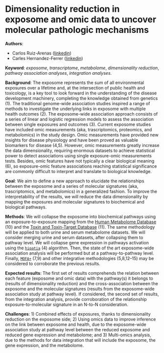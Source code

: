 
# Dimensionality reduction in exposome and omic data to uncover molecular pathologic mechanisms 

__Authors__:
 * Carlos Ruiz-Arenas ([linkedin](https://es.linkedin.com/in/cruizarenas))
 * Carles Hernandez-Ferrer ([linkedin](https://es.linkedin.com/in/carleshf))

__Keyword__: _exposome_, _transcriptome_, _metabolome_, _dimensionality reduction_, _pathway association analyses_, _integration analyses_. 

__Background__: The exposome represents the sum of all environmental exposures over a lifetime and, at the intersection of public health and toxicology, is a key tool to look forward in the understanding of the disease development machinery, completing the knowledge obtained from genetics (1). The traditional genome-wide association studies inspired a range of methods to investigate the underlying links in exposome with multiple health outcomes (2). The exposome-wide association approach consists of a series of linear and logistic regression models to assess the association between single exposures and outcomes (3). Current exposome studies have included omic measurements (aka, trascriptomics, proteomics, and metabolomics) in the study design. Omic measurements have provided new insights for disease physiology and have been proved as valuable biomarkers for disease (4,5). However, omic measurements greatly increase the data dimensionality, requiring enormous datasets to achieve statistical power to detect associations using single exposure-omic measurements tests. Besides, omic features have not typically a clear biological meaning (6), so exposure-omic feature associations reaching statistical significance are commonly difficult to interpret and translate to biological knowledge. 

__Goal__: We aim to define a new approach to elucidate the relationships between the exposome and a series of molecular signatures (aka, trascriptomics, and metabolomics) in a generalized fashion. To improve the interpretability of the results, we will reduce the data dimensionality by mapping the exposures and molecular signatures to biochemical and biological pathways. 

__Methods__: We will collapse the exposome into biochemical pathways using an exposure-to-exposure mapping from the [Human Metabolome Database](https://hmdb.ca) (10) and the [Toxin and Toxin-Target Database](www.t3db.ca) (11). The same methodology will be applied to both urine and serum metabolome datasets. We will consider merging urine and serum datasets, after collapsing them to pathway level. We will collapse gene expression in pathways activation using the [`hipatia`](https://bioconductor.org/packages/release/bioc/html/hipathia.html) (4) algorithm. Then, the state of the art exposome-wide association analysis will be performed but at a pathway-to-pathway level. Finally, [`MOFA+`](https://bioconductor.org/packages/release/bioc/html/MOFA2.html) (7,9) and other integrative methodologies (5,8,12–15) may be considered to corroborate the previous results. 

__Expected results__: The first set of results comprehends the relation between each feature (exposome and omic data) with the pathway(s) it belongs to (results of dimensionality reduction) and the cross-association between the exposome and the molecular signatures (results from the exposome-wide association study at pathway level). If considered, the second set of results, from the integration analysis, provide corroboration of the relationship exposure-to-molecular signature in an N-to-N consideration. 

__Challenges__: 1) Combined effects of exposures, thanks to dimensionality reduction on the exposome side; 2) Using omics data to improve inference on the link between exposome and health, due to the exposome-wide association study at pathway level between the reduced exposome and reduced gene expression and metabolome; and 3) Multi-omics analysis, due to the methods for data integration that will include the exposome, the gene expression, and the metabolome. 
